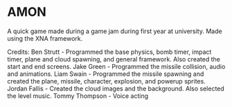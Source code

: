 # AMON
A quick game made during a game jam during first year at university.
Made using the XNA framework.

Credits:
Ben Strutt - Programmed the base physics, bomb timer, impact timer, plane and cloud spawning, and general framework. Also created the start and end screens.
Jake Green - Programmed the missile collision, audio and animations.
Liam Swain - Programmed the missile spawning and created the plane, missile, character, explosion, and powerup sprites.
Jordan Fallis - Created the cloud images and the background. Also selected the level music.
Tommy Thompson - Voice acting
